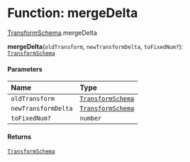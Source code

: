 # Function: mergeDelta

[TransformSchema](/en/auto-docs/editor/modules/TransformSchema.md).mergeDelta

**mergeDelta**(`oldTransform`, `newTransformDelta`, `toFixedNum?`): [`TransformSchema`](/en/auto-docs/editor/interfaces/TransformSchema-1.md)

#### Parameters

| Name | Type |
| :------ | :------ |
| `oldTransform` | [`TransformSchema`](/en/auto-docs/editor/interfaces/TransformSchema-1.md) |
| `newTransformDelta` | [`TransformSchema`](/en/auto-docs/editor/interfaces/TransformSchema-1.md) |
| `toFixedNum?` | `number` |

#### Returns

[`TransformSchema`](/en/auto-docs/editor/interfaces/TransformSchema-1.md)
